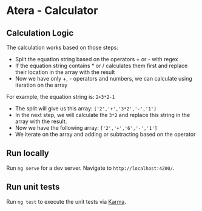 # Atera - Calculator

## Calculation Logic

The calculation works based on those steps:
- Split the equation string based on the operators + or - with regex
- If the equation string contains * or / calculates them first and replace their location in the array with the result
- Now we have only +, - operators and numbers, we can calculate using iteration on the array

For example, the equation string is: `2+3*2-1`
- The split will give us this array: `['2','+','3*2','-','1']`
- In the next step, we will calculate the `3*2` and replace this string in the array with the result.
- Now we have the following array: `['2','+','6','-','1']`
- We iterate on the array and adding or subtracting based on the operator

## Run locally

Run `ng serve` for a dev server. Navigate to `http://localhost:4200/`.

## Run unit tests

Run `ng test` to execute the unit tests via [Karma](https://karma-runner.github.io).
